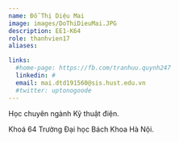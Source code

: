 ```yaml
---
name: Đỗ Thị Diệu Mai
image: images/DoThiDieuMai.JPG
description: EE1-K64
role: thanhvien17
aliases:

links:
  #home-page: https://fb.com/tranhuu.quynh247
  linkedin: #
  email: mai.dtd191560@sis.hust.edu.vn
  #twitter: uptonogoode
---
```


Học chuyên ngành Kỹ thuật điện.

Khoá 64 Trường Đại học Bách Khoa Hà Nội.
